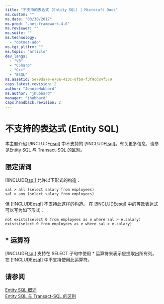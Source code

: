 ```yaml
---
title: "不支持的表达式 (Entity SQL) | Microsoft Docs"
ms.custom: ""
ms.date: "03/30/2017"
ms.prod: ".net-framework-4.6"
ms.reviewer: ""
ms.suite: ""
ms.technology: 
  - "dotnet-ado"
ms.tgt_pltfrm: ""
ms.topic: "article"
dev_langs: 
  - "VB"
  - "CSharp"
  - "C++"
  - "ESQL"
ms.assetid: 5e79da7e-e78a-413c-8fb0-f3f9cd84f579
caps.latest.revision: 2
author: "JennieHubbard"
ms.author: "jhubbard"
manager: "jhubbard"
caps.handback.revision: 2
---
```

# 不支持的表达式 (Entity SQL)
本主题介绍 [!INCLUDE[esql](../../../../../../includes/esql-md.md)] 中不支持的 [!INCLUDE[tsql](../../../../../../includes/tsql-md.md)]。有关更多信息，请参见[Entity SQL 与 Transact\-SQL 的区别](../../../../../../docs/framework/data/adonet/ef/language-reference/how-entity-sql-differs-from-transact-sql.md)。  
  
## 限定谓词  
 [!INCLUDE[tsql](../../../../../../includes/tsql-md.md)] 允许以下形式的构造：  
  
```  
sal > all (select salary from employees)  
sal > any (select salary from employees)  
```  
  
 但 [!INCLUDE[esql](../../../../../../includes/esql-md.md)] 不支持此这样的构造。  在 [!INCLUDE[esql](../../../../../../includes/esql-md.md)] 中的等效表达式可以写为如下形式：  
  
```  
not exists(select 0 from employees as e where sal > e.salary)  
exists(select 0 from employees as e where sal > e.salary)  
```  
  
## \* 运算符  
 [!INCLUDE[tsql](../../../../../../includes/tsql-md.md)] 支持在 SELECT 子句中使用 \* 运算符来表示应提取出所有列。  在 [!INCLUDE[esql](../../../../../../includes/esql-md.md)] 中不支持使用此运算符。  
  
## 请参阅  
 [Entity SQL 概述](../../../../../../docs/framework/data/adonet/ef/language-reference/entity-sql-overview.md)   
 [Entity SQL 与 Transact\-SQL 的区别](../../../../../../docs/framework/data/adonet/ef/language-reference/how-entity-sql-differs-from-transact-sql.md)